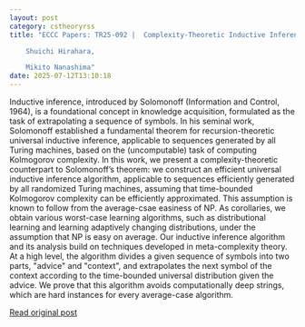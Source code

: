 ```yaml
---
layout: post
category: cstheoryrss
title: "ECCC Papers: TR25-092 |  Complexity-Theoretic Inductive Inference | 

	Shuichi Hirahara, 

	Mikito Nanashima"
date: 2025-07-12T13:10:18
---
```


Inductive inference, introduced by Solomonoff (Information and Control, 1964), is a foundational concept in knowledge acquisition, formulated as the task of extrapolating a sequence of symbols. In his seminal work, Solomonoff established a fundamental theorem for recursion-theoretic universal inductive inference, applicable to sequences generated by all Turing machines, based on the (uncomputable) task of computing Kolmogorov complexity.
In this work, we present a complexity-theoretic counterpart to Solomonoff’s theorem: we construct an efficient universal inductive inference algorithm, applicable to sequences efficiently generated by all randomized Turing machines, assuming that time-bounded Kolmogorov complexity can be efficiently approximated. This assumption is known to follow from the average-csae easiness of NP. As corollaries, we obtain various worst-case learning algorithms, such as distributional learning and learning adaptively changing distributions, under the assumption that NP is easy on average.
Our inductive inference algorithm and its analysis build on techniques developed in meta-complexity theory. At a high level, the algorithm divides a given sequence of symbols into two parts, "advice" and "context", and extrapolates the next symbol of the context according to the time-bounded universal distribution given the advice. We prove that this algorithm avoids computationally deep strings, which are hard instances for every average-case algorithm.

[Read original post](https://eccc.weizmann.ac.il/report/2025/092)
